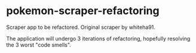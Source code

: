 # pokemon-scraper-refactoring
Scraper app to be refactored. Original scraper by whiteha91.

The application will undergo 3 iterations of refactoring, hopefully resolving the 3 worst "code smells".
